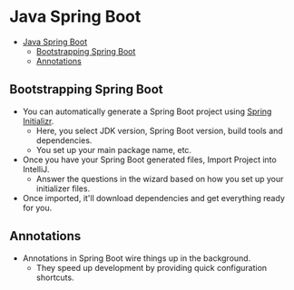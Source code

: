# Java Spring Boot

- [Java Spring Boot](#java-spring-boot)
  - [Bootstrapping Spring Boot](#bootstrapping-spring-boot)
  - [Annotations](#annotations)

## Bootstrapping Spring Boot

- You can automatically generate a Spring Boot project using [Spring Initializr](start.spring.io).
  - Here, you select JDK version, Spring Boot version, build tools and dependencies.
  - You set up your main package name, etc.
- Once you have your Spring Boot generated files, Import Project into IntelliJ.
  - Answer the questions in the wizard based on how you set up your initializer files.
- Once imported, it'll download dependencies and get everything ready for you.

## Annotations

- Annotations in Spring Boot wire things up in the background.
  - They speed up development by providing quick configuration shortcuts.
